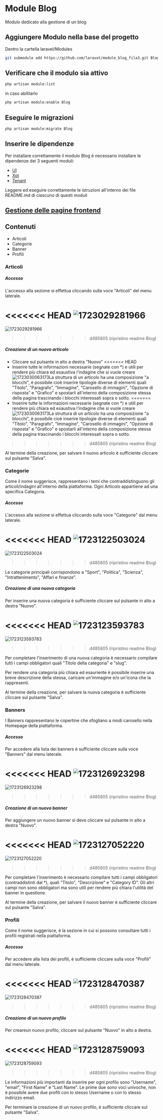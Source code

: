 # Module Blog

Modulo dedicato alla gestione di un blog

## Aggiungere Modulo nella base del progetto

Dentro la cartella laravel/Modules

```bash
git submodule add https://github.com/laraxot/module_blog_fila3.git Blog
```

## Verificare che il modulo sia attivo

```bash
php artisan module:list
```

in caso abilitarlo

```bash
php artisan module:enable Blog
```

## Eseguire le migrazioni

```bash
php artisan module:migrate Blog
```

## Inserire le dipendenze

Per installare correttamente il modulo Blog è necessario installare le dipendenze dei 3 seguenti moduli:

- [UI](https://github.com/laraxot/module_ui_fila3/blob/dev/README.md)
- [Xot](https://github.com/laraxot/module_xot_fila3/blob/dev/README.md)
- [Tenant](https://github.com/laraxot/module_tenant_fila3/blob/dev/README.md)

Leggere ed eseguire correttamente le istruzioni all'interno dei file README.md di ciascuno di questi moduli

## [Gestione delle pagine frontend](docs/pages.md)

## Contenuti

* Articoli
* Categorie
* Banner
* Profili

### Articoli

##### Accesso

L'accesso alla sezione si effettua cliccando sulla voce "Articoli" del menu laterale.

<<<<<<< HEAD
![1723029281966](docs/img/1723029281966.png)
=======
![1723029281966](image/README/1723029281966.png)
>>>>>>> d485805 (ripristino readme Blog)

##### Creazione di un nuovo articolo

* Cliccare sul pulsante in alto a destra "Nuovo"
<<<<<<< HEAD
* Inserire tutte le informazioni necessarie (segnate con *) e utili per rendere più chiara ed esaustiva l'indagine che si vuole creare![1723030063173](docs/img/1723030063173.png)La struttura di un articolo ha una composizione "a blocchi", è possibile cioè inserire tipologie diverse di elementi quali "Titolo", "Paragrafo", "Immagine", "Carosello di immagini", "Opzione di risposta" e "Grafico" e spostarli all'interno della composizione stessa della pagina trascinando i blocchi interessati sopra o sotto.
=======
* Inserire tutte le informazioni necessarie (segnate con *) e utili per rendere più chiara ed esaustiva l'indagine che si vuole creare![1723030063173](image/README/1723030063173.png)La struttura di un articolo ha una composizione "a blocchi", è possibile cioè inserire tipologie diverse di elementi quali "Titolo", "Paragrafo", "Immagine", "Carosello di immagini", "Opzione di risposta" e "Grafico" e spostarli all'interno della composizione stessa della pagina trascinando i blocchi interessati sopra o sotto.
>>>>>>> d485805 (ripristino readme Blog)

  Al termine della creazione, per salvare il nuovo articolo è sufficiente cliccare sul pulsante "Salva".

### Categorie

Come il nome suggerisce, rappresentano i temi che contraddistinguono gli articoli/indagini all'interno della piattaforma. Ogni Articolo appartiene ad una specifica Categoria.

##### Accesso

L'accesso alla sezione si effettua cliccando sulla voce "Categorie" dal menu laterale.

<<<<<<< HEAD
![1723122503024](docs/img/1723122503024.png)
=======
![1723122503024](image/README/1723122503024.png)
>>>>>>> d485805 (ripristino readme Blog)

Le categorie principali corrispondono a "Sport", "Politica", "Scienza", "Intrattenimento", "Affari e finanze".

##### Creazione di una nuova categoria

Per inserire una nuova categoria è sufficiente cliccare sul pulsante in alto a destra "Nuovo".

<<<<<<< HEAD
![1723123593783](docs/img/1723123593783.png)
=======
![1723123593783](image/README/1723123593783.png)
>>>>>>> d485805 (ripristino readme Blog)

Per completare l'inserimento di una nuova categoria è necessario compilare tutti i campi obbligatori quali "Titolo della categoria" e "slug".

Per rendere una categoria più chiara ed esauriente è possibile inserire una breve descrizione della stessa, caricare un'immagine e/o un'icona che la rappresenti.

Al termine della creazione, per salvare la nuova categoria è sufficiente cliccare sul pulsante "Salva".

### Banners

I Banners rappresentano le copertine che sfogliano a modi carosello nella Homepage della piattaforma.

##### Accesso

Per accedere alla lista dei banners è sufficiente cliccare sulla voce "Banners" dal menu laterale.

<<<<<<< HEAD
![1723126923298](docs/img/1723126923298.png)
=======
![1723126923298](image/README/1723126923298.png)
>>>>>>> d485805 (ripristino readme Blog)

##### Creazione di un nuovo banner

Per aggiungere un nuovo banner si deve cliccare sul pulsante in alto a destra "Nuovo".

<<<<<<< HEAD
![1723127052220](docs/img/1723127052220.png)
=======
![1723127052220](image/README/1723127052220.png)
>>>>>>> d485805 (ripristino readme Blog)

Per completare l'inserimento è necessario compilare tutti i campi obbligatori (contraddistinti dal *), quali "Titolo", "Descrizione" e "Category ID". Gli altri campi non sono obbligatori ma sono utili per rendere più chiara l'utilità del banner in questione.

Al termine della creazione, per salvare il nuovo banner è sufficiente cliccare sul pulsante "Salva".

### Profili

Come il nome suggerisce, è la sezione in cui si possono consultare tutti i profili registrati nella piattaforma.

##### Accesso

Per accedere alla lista dei profili, è sufficiente cliccare sulla voce "Profili" dal menu laterale.

<<<<<<< HEAD
![1723128470387](docs/img/1723128470387.png)
=======
![1723128470387](image/README/1723128470387.png)
>>>>>>> d485805 (ripristino readme Blog)

##### Creazione di un nuovo profilo

Per creareun nuovo profilo, cliccare sul pulsante "Nuovo" in alto a destra.

<<<<<<< HEAD
![1723128759093](docs/img/1723128759093.png)
=======
![1723128759093](image/README/1723128759093.png)
>>>>>>> d485805 (ripristino readme Blog)

Le informazioni più importanti da inserire per ogni profilo sono "Username", "email", "First Name" e "Last Name". Le prime due sono voci univoche, non è possibile avere due profili con lo stesso Username o con lo stesso indirizzo email.

Per terminare la creazione di un nuovo profilo, è sufficiente cliccare sul pulsante "Salva".
